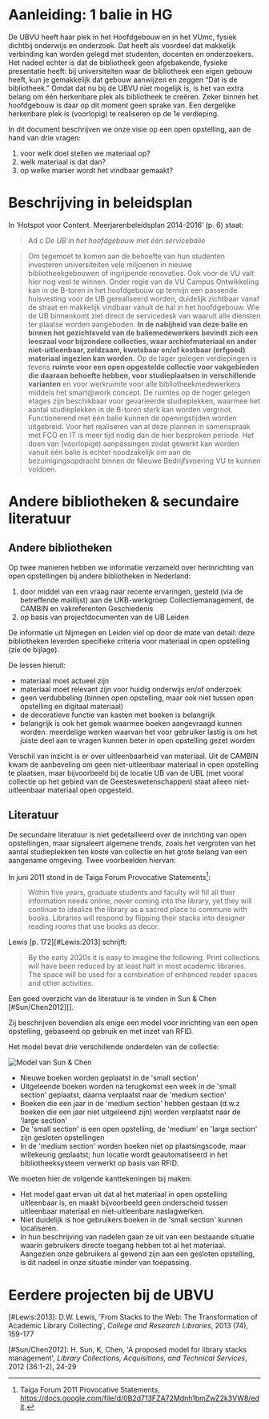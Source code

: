 # Aanleiding: 1 balie in HG #

De UBVU heeft haar plek in het Hoofdgebouw en in het VUmc, fysiek dichtbij onderwijs en onderzoek. Dat heeft als voordeel dat makkelijk verbinding kan worden gelegd met studenten, docenten en onderzoekers. Het nadeel echter is dat de bibliotheek geen afgebakende, fysieke presentatie heeft: bij universiteiten waar de bibliotheek een eigen gebouw heeft, kun je gemakkelijk dat gebouw aanwijzen en zeggen “Dat is de bibliotheek.” Omdat dat nu bij de UBVU niet mogelijk is, is het van extra belang om één herkenbare plek als bibliotheek te creëren. Zeker binnen het hoofdgebouw is daar op dit moment geen sprake van. Een dergelijke herkenbare plek is (voorlopig) te realiseren op de 1e verdieping.

In dit document beschrijven we onze visie op een open opstelling, aan de hand van drie vragen:

1. voor welk doel stellen we materiaal op?
2. welk materiaal is dat dan?
3. op welke manier wordt het vindbaar gemaakt?

# Beschrijving in beleidsplan #

In ‘Hotspot voor Content. Meerjarenbeleidsplan 2014-2016’ (p. 6) staat:

> Ad c *De UB in het hoofdgebouw met één servicebalie* 

> Om tegemoet te komen aan de behoefte van hun studenten investeren universiteiten vele miljoenen in nieuwe bibliotheekgebouwen of ingrijpende renovaties. Ook voor de VU valt hier nog veel te winnen. Onder regie van de VU Campus Ontwikkeling kan in de B-toren in het hoofdgebouw op termijn een passende huisvesting voor de UB gerealiseerd worden, duidelijk zichtbaar vanaf de straat en makkelijk vindbaar vanuit de hal in het hoofdgebouw. Wie de UB binnenkomt ziet direct de servicedesk van waaruit alle diensten ter plaatse worden aangeboden. **In de nabijheid van deze balie en binnen het gezichtsveld van de baliemedewerkers bevindt zich een leeszaal voor bijzondere collecties, waar archiefmateriaal en ander niet-uitleenbaar, zeldzaam, kwetsbaar en/of kostbaar (erfgoed) materiaal ingezien kan worden.** Op de lager gelegen verdiepingen is tevens **ruimte voor een open opgestelde collectie voor vakgebieden die daaraan behoefte hebben, voor studieplaatsen in verschillende varianten** en voor werkruimte voor alle bibliotheekmedewerkers middels het smart@work concept. De ruimtes op de hoger gelegen etages zijn beschikbaar voor gevarieerde studieplekken, waarmee het aantal studieplekken in de B-toren sterk kan worden vergroot. Functionerend met één balie kunnen de openingstijden worden uitgebreid. Voor het realiseren van al deze plannen in samenspraak met FCO en IT is meer tijd nodig dan de hier besproken periode. Het doen van (voorlopige) aanpassingen zodat gewerkt kan worden vanuit één balie is echter noodzakelijk om aan de bezuinigingsopdracht binnen de Nieuwe Bedrijfsvoering VU te kunnen voldoen.

# Andere bibliotheken & secundaire literatuur #

## Andere bibliotheken ##

Op twee manieren hebben we informatie verzameld over herinrichting van open opstellingen bij andere bibliotheken in Nederland:

1. door middel van een vraag naar recente ervaringen, gesteld (via de betreffende maillijst) aan de UKB-werkgroep Collectiemanagement, de CAMBIN en  vakreferenten Geschiedenis
2. op basis van projectdocumenten van de UB Leiden

De informatie uit Nijmegen en Leiden viel op door de mate van detail: deze bibliotheken leverden specifieke criteria voor materiaal in open opstelling (zie de bijlage).

De lessen hieruit:

* materiaal moet actueel zijn
* materiaal moet relevant zijn voor huidig onderwijs en/of onderzoek
* geen verdubbeling (binnen open opstelling, maar ook niet tussen open opstelling en digitaal materiaal)
* de decoratieve functie van kasten met boeken is belangrijk
* belangrijk is ook het gemak waarmee boeken aangevraagd kunnen worden: meerdelige werken waarvan het voor gebruiker lastig is om het juiste deel aan te vragen kunnen beter in open opstelling gezet worden

Verschil van inzicht is er over uitleenbaarheid van materiaal. Uit de CAMBIN kwam de aanbeveling om geen niet-uitleenbaar materiaal in open opstelling te plaatsen, maar bijvoorbeeld bij de locatie UB van de UBL (met vooral collectie op het gebied van de Geesteswetenschappen) staat alleen niet-uitleenbaar materiaal open opgesteld.


## Literatuur ##

De secundaire literatuur is niet gedetailleerd over de inrichting van open opstellingen, maar signaleert algemene trends, zoals het vergroten van het aantal studieplekken ten koste van collectie en het grote belang van een aangename omgeving. Twee voorbeelden hiervan:

In juni 2011 stond in de Taiga Forum Provocative Statements[^taiga2011]:

> Within five years, graduate students and faculty will fill all their information needs online, never coming into the library, yet they will continue to idealize the library as a sacred place to commune with books. Libraries will respond by flipping their stacks into designer reading rooms that use books as decor.

Lewis [p. 172][#Lewis:2013] schrijft:

> By the early 2020s it is easy to imagine the following. Print collections will have been reduced by at least half in most academic libraries. The space will be used for a combination of enhanced reader spaces and other activities. 

Een goed overzicht van de literatuur is te vinden in Sun & Chen [#Sun/Chen2012][]. 

Zij beschrijven bovendien als enige een model voor inrichting van een open opstelling, gebaseerd op gebruik en met inzet van RFID.

Het model bevat drie verschillende onderdelen van de collectie:

![Model van Sun & Chen](../../openopstelling/afbeeldingen/sun_chen_model_2.png)

* Nieuwe boeken worden geplaatst in de 'small section'
* Uitgeleende boeken worden na terugkomst een week in de 'small section' geplaatst, daarna verplaatst naar de 'medium section'
* Boeken die een jaar in de 'medium section' hebben gestaan (d.w.z boeken die een jaar niet uitgeleend zijn) worden verplaatst naar de 'large section'
* De 'small section' is een open opstelling, de 'medium' en 'large section' zijn  gesloten opstellingen
* In de 'medium section' worden boeken niet op plaatsingscode, maar willekeurig geplaatst; hun locatie wordt geautomatiseerd in het bibliotheeksysteem verwerkt op basis van RFID.

We moeten hier de volgende kanttekeningen bij maken:

* Het model gaat ervan uit dat al het materiaal in open opstelling uitleenbaar is, en maakt bijvoorbeeld geen onderscheid tussen uitleenbaar materiaal en niet-uitleenbare naslagwerken.
* Niet duidelijk is hoe gebruikers boeken in de 'small section' kunnen localiseren.
* In hun beschrijving van nadelen gaan ze uit van een bestaande situatie waarin gebruikers directe toegang hebben tot al het materiaal. Aangezien onze gebruikers al gewend zijn aan een gesloten opstelling, is dit nadeel in onze situatie minder van toepassing.


# Eerdere projecten bij de UBVU #



[^taiga2011]: Taiga Forum 2011 Provocative Statements, <https://docs.google.com/file/d/0B2d713FZA72Mdnh1bmZwZ2k3VW8/edit>.

[#Lewis:2013]: D.W. Lewis, 'From Stacks to the Web: The Transformation of Academic Library Collecting', *College and Research Libraries*, 2013 (74), 159-177

[#Sun/Chen2012]: H. Sun, K, Chen, 'A proposed model for library stacks management', *Library Collections, Acquisitions, and Technical Services*, 2012 (36:1-2), 24-29



